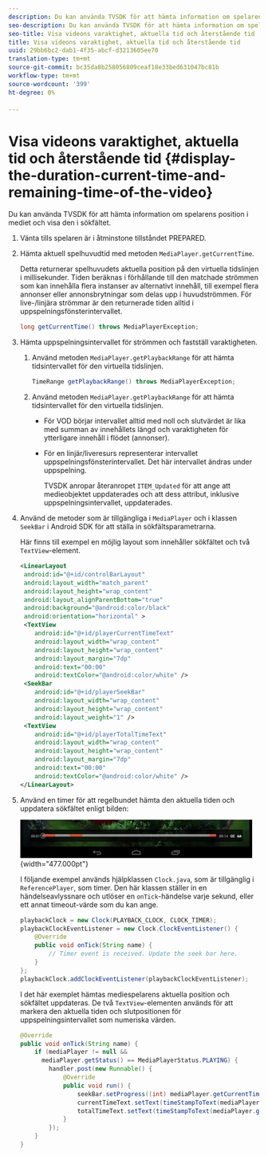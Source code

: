 ```yaml
---
description: Du kan använda TVSDK för att hämta information om spelarens position i mediet och visa den i sökfältet.
seo-description: Du kan använda TVSDK för att hämta information om spelarens position i mediet och visa den i sökfältet.
seo-title: Visa videons varaktighet, aktuella tid och återstående tid
title: Visa videons varaktighet, aktuella tid och återstående tid
uuid: 29bb6bc2-dab1-4f35-abcf-d3213605ee70
translation-type: tm+mt
source-git-commit: bc35da8b258056809ceaf18e33bed631047bc81b
workflow-type: tm+mt
source-wordcount: '399'
ht-degree: 0%

---
```



# Visa videons varaktighet, aktuella tid och återstående tid {#display-the-duration-current-time-and-remaining-time-of-the-video}

Du kan använda TVSDK för att hämta information om spelarens position i mediet och visa den i sökfältet.

1. Vänta tills spelaren är i åtminstone tillståndet PREPARED.
1. Hämta aktuell spelhuvudtid med metoden `MediaPlayer.getCurrentTime`.

   Detta returnerar spelhuvudets aktuella position på den virtuella tidslinjen i millisekunder. Tiden beräknas i förhållande till den matchade strömmen som kan innehålla flera instanser av alternativt innehåll, till exempel flera annonser eller annonsbrytningar som delas upp i huvudströmmen. För live-/linjära strömmar är den returnerade tiden alltid i uppspelningsfönsterintervallet.

   ```java
   long getCurrentTime() throws MediaPlayerException;
   ```

1. Hämta uppspelningsintervallet för strömmen och fastställ varaktigheten.
   1. Använd metoden `MediaPlayer.getPlaybackRange` för att hämta tidsintervallet för den virtuella tidslinjen.

      ```java
      TimeRange getPlaybackRange() throws MediaPlayerException;
      ```

   1. Använd metoden `MediaPlayer.getPlaybackRange` för att hämta tidsintervallet för den virtuella tidslinjen.

      * För VOD börjar intervallet alltid med noll och slutvärdet är lika med summan av innehållets längd och varaktigheten för ytterligare innehåll i flödet (annonser).
      * För en linjär/liveresurs representerar intervallet uppspelningsfönsterintervallet. Det här intervallet ändras under uppspelning.

         TVSDK anropar återanropet `ITEM_Updated` för att ange att medieobjektet uppdaterades och att dess attribut, inklusive uppspelningsintervallet, uppdaterades.

1. Använd de metoder som är tillgängliga i `MediaPlayer` och i klassen `SeekBar` i Android SDK för att ställa in sökfältsparametrarna.

   Här finns till exempel en möjlig layout som innehåller sökfältet och två `TextView`-element.

   ```xml
   <LinearLayout 
    android:id="@+id/controlBarLayout" 
    android:layout_width="match_parent" 
    android:layout_height="wrap_content" 
    android:layout_alignParentBottom="true" 
    android:background="@android:color/black" 
    android:orientation="horizontal" > 
    <TextView 
       android:id="@+id/playerCurrentTimeText" 
       android:layout_width="wrap_content" 
       android:layout_height="wrap_content" 
       android:layout_margin="7dp" 
       android:text="00:00" 
       android:textColor="@android:color/white" /> 
    <SeekBar 
       android:id="@+id/playerSeekBar" 
       android:layout_width="wrap_content" 
       android:layout_height="wrap_content" 
       android:layout_weight="1" /> 
    <TextView 
       android:id="@+id/playerTotalTimeText" 
       android:layout_width="wrap_content" 
       android:layout_height="wrap_content" 
       android:layout_margin="7dp" 
       android:text="00:00" 
       android:textColor="@android:color/white" /> 
   </LinearLayout>
   ```

1. Använd en timer för att regelbundet hämta den aktuella tiden och uppdatera sökfältet enligt bilden:

   <!--<a id="fig_689CEDDD02094C0C8E91C5195F8EAD3F"></a>-->

   ![](assets/seek-bar.jpg){width=&quot;477.000pt&quot;}

   I följande exempel används hjälpklassen `Clock.java`, som är tillgänglig i `ReferencePlayer`, som timer. Den här klassen ställer in en händelseavlyssnare och utlöser en `onTick`-händelse varje sekund, eller ett annat timeout-värde som du kan ange.

   ```java
   playbackClock = new Clock(PLAYBACK_CLOCK, CLOCK_TIMER); 
   playbackClockEventListener = new Clock.ClockEventListener() { 
       @Override 
       public void onTick(String name) { 
           // Timer event is received. Update the seek bar here. 
       } 
   }; 
   playbackClock.addClockEventListener(playbackClockEventListener);
   ```

   I det här exemplet hämtas mediespelarens aktuella position och sökfältet uppdateras. De två `TextView`-elementen används för att markera den aktuella tiden och slutpositionen för uppspelningsintervallet som numeriska värden.

   ```java
   @Override 
   public void onTick(String name) { 
       if (mediaPlayer != null &&  
         mediaPlayer.getStatus() == MediaPlayerStatus.PLAYING) { 
           handler.post(new Runnable() { 
               @Override 
               public void run() { 
                   seekBar.setProgress((int) mediaPlayer.getCurrentTime()); 
                   currentTimeText.setText(timeStampToText(mediaPlayer.getCurrentTime())); 
                   totalTimeText.setText(timeStampToText(mediaPlayer.getPlaybackRange().getEnd())); 
               } 
           }); 
       } 
   } 
   ```
